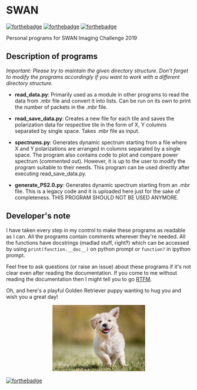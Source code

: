 # SWAN
[![forthebadge](https://forthebadge.com/images/badges/built-with-science.svg)](https://forthebadge.com)	[![forthebadge](https://forthebadge.com/images/badges/made-with-python.svg)](https://forthebadge.com)	[![forthebadge](https://forthebadge.com/images/badges/contains-technical-debt.svg)](https://forthebadge.com)

Personal programs for SWAN Imaging Challenge 2019

## Description of programs
*Important: Please try to maintain the given directory structure. Don't forget to modify the programs accordingly if you want to work with a different directory structure.*

* __read_data.py__: Primarily used as a module in other programs to read the data from .mbr file and convert it into lists. Can be run on its own to print the number of packets in the .mbr file.

* __read_save_data.py__: Creates a new file for each tile and saves the polarization data for respective tile in the form of X, Y columns separated by single space. Takes .mbr file as input.

* __spectrums<span>.py</span>__: Generates dynamic spectrum starting from a file where X and Y polarizations are arranged in columns separated by a single space. The program also contains code to plot and compare power spectrum (commented out). However, it is up to the user to modify the program suitable to their needs. This program can be used directly after executing read_save_data.py.

* __generate_PS2.0.py__: Generates dynamic spectrum starting from an .mbr file. This is a legacy code and it is uploaded here just for the sake of completeness. THIS PROGRAM SHOULD NOT BE USED ANYMORE.

## Developer's note
I have taken every step in my control to make these programs as readable as I can. All the programs contain comments wherever they're needed. All the functions have docstrings (madlad stuff, right‽) which can be accessed by using `print(function.__doc__)` on python prompt or `function?` in ipython prompt.

Feel free to ask questions (or raise an issue) about these programs if it's not clear even after reading the documentation. If you come to me without reading the documentation then I might tell you to go [RTFM](https://www.urbandictionary.com/define.php?term=RTFM).

Oh, and here's a playful Golden Retriever puppy wanting to hug you and wish you a great day!

<div align="center">
<img src="good_day.jpg" alt="https://www.flickr.com/photos/138248475@N03/23930735040" width="50%" />
</div>


[![forthebadge](https://forthebadge.com/images/badges/built-with-love.svg)](https://forthebadge.com)
